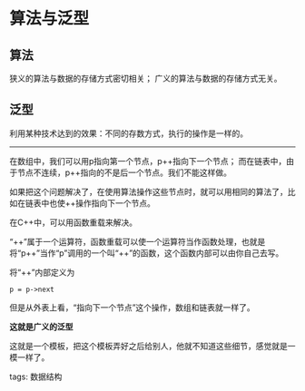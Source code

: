 ﻿# 算法与泛型

## 算法

狭义的算法与数据的存储方式密切相关；
广义的算法与数据的存储方式无关。

## 泛型

利用某种技术达到的效果：不同的存数方式，执行的操作是一样的。

---------
在数组中，我们可以用p指向第一个节点，p++指向下一个节点；
而在链表中，由于节点不连续，p++指向的不是后一个节点。我们不能这样做。

如果把这个问题解决了，在使用算法操作这些节点时，就可以用相同的算法了，比如在链表中也使++操作指向下一个节点。
  
  
在C++中，可以用函数重载来解决。

“++”属于一个运算符，函数重载可以使一个运算符当作函数处理，也就是将“p++”当作“p”调用的一个叫“++”的函数，这个函数内部可以由你自己去写。

将“++”内部定义为

    p = p->next
但是从外表上看，“指向下一个节点”这个操作，数组和链表就一样了。

**这就是广义的泛型**

这就是一个模板，把这个模板弄好之后给别人，他就不知道这些细节，感觉就是一模一样了。  







tags: 数据结构  




